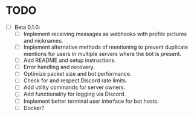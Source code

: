 # TODO

- [ ] Beta 0.1.0:
  - [ ] Implement receiving messages as webhooks with profile pictures and nicknames.
  - [ ] Implement alternative methods of mentioning to prevent duplicate mentions for users in multiple servers where the bot is present.
  - [ ] Add README and setup instructions.
  - [ ] Error handling and recovery.
  - [ ] Optimize packet size and bot performance.
  - [ ] Check for and respect Discord rate limits.
  - [ ] Add utility commands for server owners.
  - [ ] Add functionality for logging via Discord.
  - [ ] Implement better terminal user interface for bot hosts.
  - [ ] Docker?
